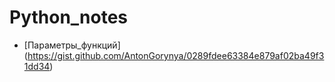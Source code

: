 # Python_notes
- [Параметры_функций] (https://gist.github.com/AntonGorynya/0289fdee63384e879af02ba49f31dd34)
